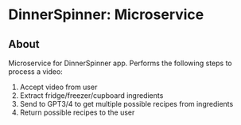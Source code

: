 # DinnerSpinner: Microservice

## About

Microservice for DinnerSpinner app. Performs the following
steps to process a video:
1. Accept video from user
2. Extract fridge/freezer/cupboard ingredients
3. Send to GPT3/4 to get multiple possible recipes from ingredients
4. Return possible recipes to the user